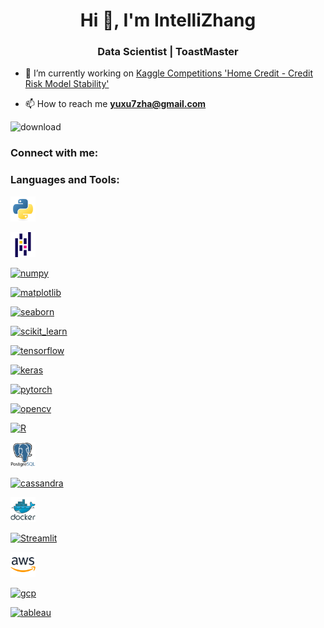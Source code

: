 <h1 align="center">Hi 👋, I'm IntelliZhang</h1>
<h3 align="center">Data Scientist | ToastMaster</h3>

- 🔭 I’m currently working on [Kaggle Competitions 'Home Credit - Credit Risk Model Stability'](https://www.kaggle.com/competitions/home-credit-credit-risk-model-stability)

- 📫 How to reach me **yuxu7zha@gmail.com**


![download]()



<h3 align="left">Connect with me:</h3>
<p align="left">
</p>

<h3 align="left">Languages and Tools:</h3>

</a> <a href="https://www.python.org" target="_blank" rel="noreferrer"> <img src="https://raw.githubusercontent.com/devicons/devicon/master/icons/python/python-original.svg" alt="python" width="40" height="40"/> 

</a> <a href="https://pandas.pydata.org/" target="_blank" rel="noreferrer"> <img src="https://raw.githubusercontent.com/devicons/devicon/2ae2a900d2f041da66e950e4d48052658d850630/icons/pandas/pandas-original.svg" alt="pandas" width="40" height="40"/> 

</a> <a href="https://numpy.org/" target="_blank" rel="noreferrer"> <img src="https://github.com/fttlzyx/fttlzyx/assets/79032474/9846cb52-0bd3-4917-96ae-e4019da36074" alt="numpy" width="40" height="40"/> 

</a> <a href="https://matplotlib.org/" target="_blank" rel="noreferrer"> <img src="https://github.com/fttlzyx/fttlzyx/assets/79032474/7998da5c-d475-4953-9342-a4133478a2c2" alt="matplotlib" width="40" height="40"/> 

</a> <a href="https://seaborn.pydata.org/" target="_blank" rel="noreferrer"> <img src="https://github.com/fttlzyx/fttlzyx/assets/79032474/f88f4ca0-d83c-4a41-8c26-d747b4d90e49" alt="seaborn" width="40" height="40"/> 

</a> <a href="https://scikit-learn.org/" target="_blank" rel="noreferrer"> <img src="https://upload.wikimedia.org/wikipedia/commons/0/05/Scikit_learn_logo_small.svg" alt="scikit_learn" width="40" height="40"/> 

</a> <a href="https://www.tensorflow.org" target="_blank" rel="noreferrer"> <img src="https://www.vectorlogo.zone/logos/tensorflow/tensorflow-icon.svg" alt="tensorflow" width="40" height="40"/> </a> </p>

</a> <a href="https://keras.io/" target="_blank" rel="noreferrer"> <img src="https://github.com/fttlzyx/fttlzyx/assets/79032474/e67646ed-2ba8-4e2a-9f4b-d0760506f7b0" alt="keras" width="60" height="40"/> </a> </p>

</a> <a href="https://pytorch.org/" target="_blank" rel="noreferrer"> <img src="https://www.vectorlogo.zone/logos/pytorch/pytorch-icon.svg" alt="pytorch" width="40" height="40"/> 

</a> <a href="https://opencv.org/" target="_blank" rel="noreferrer"> <img src="https://www.vectorlogo.zone/logos/opencv/opencv-icon.svg" alt="opencv" width="40" height="40"/> 

</a> <a href="https://www.r-project.org/" target="_blank" rel="noreferrer"> <img src="https://github.com/fttlzyx/fttlzyx/assets/79032474/856cb0a7-8c09-48a2-97b6-482ebdf8d67c" alt="R" width="40" height="40"/> 

</a> <a href="https://www.postgresql.org" target="_blank" rel="noreferrer"> <img src="https://raw.githubusercontent.com/devicons/devicon/master/icons/postgresql/postgresql-original-wordmark.svg" alt="postgresql" width="40" height="40"/> 

</a> <a href="https://cassandra.apache.org/" target="_blank" rel="noreferrer"> <img src="https://www.vectorlogo.zone/logos/apache_cassandra/apache_cassandra-icon.svg" alt="cassandra" width="40" height="40"/>

</a> <a href="https://www.docker.com/" target="_blank" rel="noreferrer"> <img src="https://raw.githubusercontent.com/devicons/devicon/master/icons/docker/docker-original-wordmark.svg" alt="docker" width="40" height="40"/>

</a> <a href="https://streamlit.io/" target="_blank" rel="noreferrer"> <img src="https://github.com/fttlzyx/fttlzyx/assets/79032474/2d33fafa-6622-4737-85bc-87f55988cf12" alt="Streamlit" width="40" height="40"/>

<p align="left"> <a href="https://aws.amazon.com" target="_blank" rel="noreferrer"> <img src="https://raw.githubusercontent.com/devicons/devicon/master/icons/amazonwebservices/amazonwebservices-original-wordmark.svg" alt="aws" width="40" height="40"/> 

</a> <a href="https://cloud.google.com" target="_blank" rel="noreferrer"> <img src="https://www.vectorlogo.zone/logos/google_cloud/google_cloud-icon.svg" alt="gcp" width="40" height="40"/> 

</a> <a href="https://www.tableau.com/" target="_blank" rel="noreferrer"> <img src="https://github.com/fttlzyx/fttlzyx/assets/79032474/07fcc4f7-6414-4d26-8986-ae2e242cfb78" alt="tableau" width="40" height="40"/> 




































